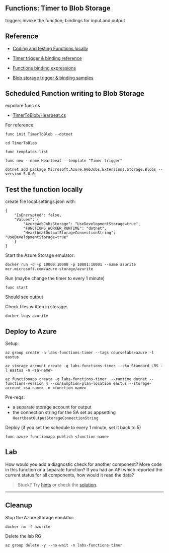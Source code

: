 ## Functions: Timer to Blob Storage

triggers invoke the function; bindings for input and output

## Reference

- [Coding and testing Functions locally](https://learn.microsoft.com/en-us/azure/azure-functions/functions-develop-local)

- [Timer trigger & binding reference](https://learn.microsoft.com/en-us/azure/azure-functions/functions-bindings-timer?tabs=in-process&pivots=programming-language-csharp)

- [Functions binding expressions](https://learn.microsoft.com/en-us/azure/azure-functions/functions-bindings-expressions-patterns)

- [Blob storage trigger & binding samples](https://github.com/Azure/azure-sdk-for-net/tree/main/sdk/storage/Microsoft.Azure.WebJobs.Extensions.Storage.Blobs#examples)

## Scheduled Function writing to Blob Storage

expolore func cs

- [TimerToBlob/Hearbeat.cs](/labs/functions/timer/TimerToBlob/Hearbeat.cs)

For reference:

```
func init TimerToBlob --dotnet 

cd TimerToBlob

func templates list

func new --name Heartbeat --template "Timer trigger"

dotnet add package Microsoft.Azure.WebJobs.Extensions.Storage.Blobs --version 5.0.0
```

## Test the function locally


create file local.settings.json with:

```
{
    "IsEncrypted": false,
    "Values": {
        "AzureWebJobsStorage": "UseDevelopmentStorage=true",
        "FUNCTIONS_WORKER_RUNTIME": "dotnet",
        "HeartbeatOutputStorageConnectionString": "UseDevelopmentStorage=true"
    }
}
```

Start the Azure Storage emulator:

```
docker run -d -p 10000:10000 -p 10001:10001 --name azurite mcr.microsoft.com/azure-storage/azurite
```

Run (maybe change the timer to every 1 minute)

```
func start
```

Should see output

Check files written in storage:

```
docker logs azurite
```


## Deploy to Azure

Setup:

```
az group create -n labs-functions-timer --tags courselabs=azure -l eastus

az storage account create -g labs-functions-timer --sku Standard_LRS -l eastus -n <sa-name>

az functionapp create -g labs-functions-timer  --runtime dotnet --functions-version 4 --consumption-plan-location eastus --storage-account <sa-name> -n <function-name> 
```

Pre-reqs:

- a separate storage account for output
- the connection string for the SA set as appsetting `HeartbeatOutputStorageConnectionString`

Deploy (if you set the schedule to every 1 minute, set it back to 5)

```
func azure functionapp publish <function-name>
```

## Lab

How would you add a diagnostic check for another component? More code in this function or a separate function? If you had an API which reported the current status for all components, how would it read the data?

> Stuck? Try [hints](hints.md) or check the [solution](solution.md).

___

## Cleanup

Stop the Azure Storage emulator:

```
docker rm -f azurite
```

Delete the lab RG:

```
az group delete -y --no-wait -n labs-functions-timer
```
